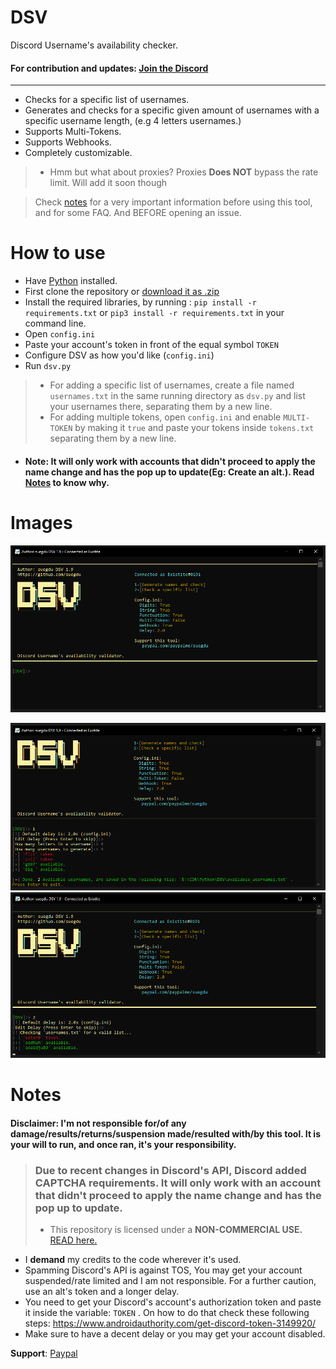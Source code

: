 # DSV
Discord Username's availability checker.
#### For contribution and updates: <a href="https://discord.gg/Bww4DvKA4Z">Join the Discord</a>
---
- Checks for a specific list of usernames.
- Generates and checks for a specific given amount of usernames with a specific username length, (e.g 4 letters usernames.)
- Supports Multi-Tokens.
- Supports Webhooks.
- Completely customizable.
> - Hmm but what about proxies? Proxies **Does NOT** bypass the rate limit. Will add it soon though

 > Check <a href =#notes >notes</a> for a very important information before using this tool, and for some FAQ. And BEFORE opening an issue.

# How to use
- Have <a href="https://www.python.org/">Python</a> installed.
- First clone the repository or <a href="https://github.com/suegdu/DSV/archive/refs/heads/main.zip">download it as .zip</a>
- Install the required libraries, by running : ```pip install -r requirements.txt``` or `pip3 install -r requirements.txt` in your command line.
- Open `config.ini`
- Paste your account's token in front of the equal symbol `TOKEN`
- Configure DSV as how you'd like (`config.ini`)
- Run `dsv.py` 

> - For adding a specific list of usernames, create a file named `usernames.txt` in the same running directory as `dsv.py` and list your usernames there, separating them by a new line.
> - For adding multiple tokens, open `config.ini` and enable `MULTI-TOKEN` by making it `true` and paste your tokens inside `tokens.txt` separating them by a new line.

- #### Note: It will only work with accounts that didn't proceed to apply the name change and has the pop up to update(Eg: Create an alt.). Read <a href =#notes >Notes</a> to know why.

# Images
![](./images/img1.png)

![](./images/img2.png)
![](./images/img3.png)

# Notes
#### Disclaimer: I'm not responsible for/of any damage/results/returns/suspension made/resulted with/by this tool. It is your will to run, and once ran, it's your responsibility.


> ### Due to recent changes in Discord's API, Discord added CAPTCHA requirements. It will only work with an account that didn't proceed to apply the name change and has the pop up to update.
> - This repository is licensed under a **NON-COMMERCIAL USE.** <a href="https://github.com/suegdu/Discord-Username-Checker/blob/main/LICENSE">READ here.</a>

- I **demand** my credits to the code wherever it's used.
- Spamming Discord's API is against TOS, You may get your account suspended/rate limited and I am not responsible. For a further caution, use an alt's token and a longer delay.
- You need to get your Discord's account's authorization token and paste it inside the variable: `TOKEN` . On how to do that check these following steps: https://www.androidauthority.com/get-discord-token-3149920/
- Make sure to have a decent delay or you may get your account disabled. 


**Support**: <a href="https://www.paypal.com/paypalme/suegdu">Paypal</a>
